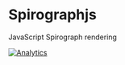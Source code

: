 Spirographjs
============

JavaScript Spirograph rendering

[![Analytics](https://ga-beacon.appspot.com/UA-3181088-16/SpirographJS/readme)](https://github.com/aurbano)
